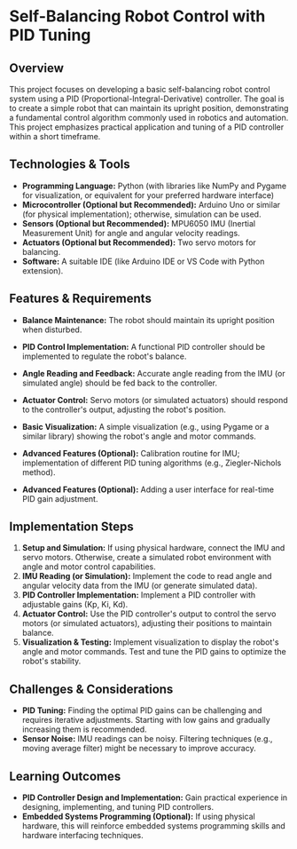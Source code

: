 # Self-Balancing Robot Control with PID Tuning

## Overview

This project focuses on developing a basic self-balancing robot control system using a PID (Proportional-Integral-Derivative) controller.  The goal is to create a simple robot that can maintain its upright position, demonstrating a fundamental control algorithm commonly used in robotics and automation.  This project emphasizes practical application and tuning of a PID controller within a short timeframe.

## Technologies & Tools

* **Programming Language:** Python (with libraries like NumPy and Pygame for visualization, or equivalent for your preferred hardware interface)
* **Microcontroller (Optional but Recommended):** Arduino Uno or similar (for physical implementation); otherwise, simulation can be used.
* **Sensors (Optional but Recommended):** MPU6050 IMU (Inertial Measurement Unit) for angle and angular velocity readings.
* **Actuators (Optional but Recommended):** Two servo motors for balancing.
* **Software:**  A suitable IDE (like Arduino IDE or VS Code with Python extension).

## Features & Requirements

- **Balance Maintenance:** The robot should maintain its upright position when disturbed.
- **PID Control Implementation:** A functional PID controller should be implemented to regulate the robot's balance.
- **Angle Reading and Feedback:** Accurate angle reading from the IMU (or simulated angle) should be fed back to the controller.
- **Actuator Control:** Servo motors (or simulated actuators) should respond to the controller's output, adjusting the robot's position.
- **Basic Visualization:**  A simple visualization (e.g., using Pygame or a similar library) showing the robot's angle and motor commands.

- **Advanced Features (Optional):**  Calibration routine for IMU; implementation of different PID tuning algorithms (e.g., Ziegler-Nichols method).
- **Advanced Features (Optional):**  Adding a user interface for real-time PID gain adjustment.


## Implementation Steps

1. **Setup and Simulation:** If using physical hardware, connect the IMU and servo motors.  Otherwise, create a simulated robot environment with angle and motor control capabilities.
2. **IMU Reading (or Simulation):** Implement the code to read angle and angular velocity data from the IMU (or generate simulated data).
3. **PID Controller Implementation:**  Implement a PID controller with adjustable gains (Kp, Ki, Kd).
4. **Actuator Control:**  Use the PID controller's output to control the servo motors (or simulated actuators), adjusting their positions to maintain balance.
5. **Visualization & Testing:** Implement visualization to display the robot's angle and motor commands. Test and tune the PID gains to optimize the robot's stability.


## Challenges & Considerations

- **PID Tuning:** Finding the optimal PID gains can be challenging and requires iterative adjustments.  Starting with low gains and gradually increasing them is recommended.
- **Sensor Noise:** IMU readings can be noisy. Filtering techniques (e.g., moving average filter) might be necessary to improve accuracy.


## Learning Outcomes

- **PID Controller Design and Implementation:** Gain practical experience in designing, implementing, and tuning PID controllers.
- **Embedded Systems Programming (Optional):** If using physical hardware, this will reinforce embedded systems programming skills and hardware interfacing techniques.

